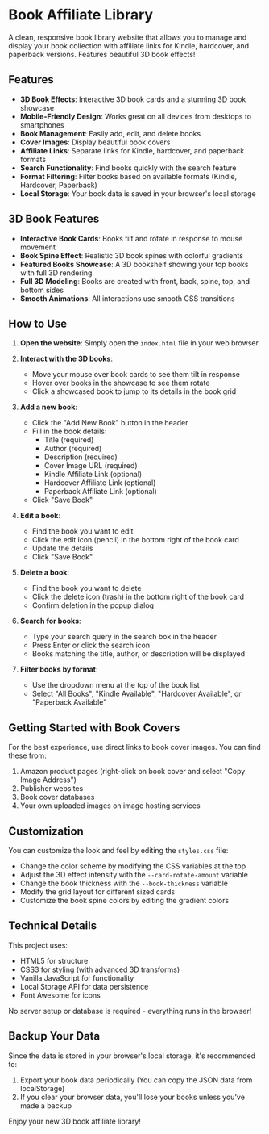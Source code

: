 # Book Affiliate Library

A clean, responsive book library website that allows you to manage and display your book collection with affiliate links for Kindle, hardcover, and paperback versions. Features beautiful 3D book effects!

## Features

- **3D Book Effects**: Interactive 3D book cards and a stunning 3D book showcase
- **Mobile-Friendly Design**: Works great on all devices from desktops to smartphones
- **Book Management**: Easily add, edit, and delete books
- **Cover Images**: Display beautiful book covers
- **Affiliate Links**: Separate links for Kindle, hardcover, and paperback formats
- **Search Functionality**: Find books quickly with the search feature
- **Format Filtering**: Filter books based on available formats (Kindle, Hardcover, Paperback)
- **Local Storage**: Your book data is saved in your browser's local storage

## 3D Book Features

- **Interactive Book Cards**: Books tilt and rotate in response to mouse movement
- **Book Spine Effect**: Realistic 3D book spines with colorful gradients
- **Featured Books Showcase**: A 3D bookshelf showing your top books with full 3D rendering
- **Full 3D Modeling**: Books are created with front, back, spine, top, and bottom sides
- **Smooth Animations**: All interactions use smooth CSS transitions

## How to Use

1. **Open the website**: Simply open the `index.html` file in your web browser.

2. **Interact with the 3D books**:
   - Move your mouse over book cards to see them tilt in response
   - Hover over books in the showcase to see them rotate
   - Click a showcased book to jump to its details in the book grid

3. **Add a new book**:
   - Click the "Add New Book" button in the header
   - Fill in the book details:
     - Title (required)
     - Author (required)
     - Description (required)
     - Cover Image URL (required)
     - Kindle Affiliate Link (optional)
     - Hardcover Affiliate Link (optional)
     - Paperback Affiliate Link (optional)
   - Click "Save Book"

4. **Edit a book**:
   - Find the book you want to edit
   - Click the edit icon (pencil) in the bottom right of the book card
   - Update the details
   - Click "Save Book"

5. **Delete a book**:
   - Find the book you want to delete
   - Click the delete icon (trash) in the bottom right of the book card
   - Confirm deletion in the popup dialog

6. **Search for books**:
   - Type your search query in the search box in the header
   - Press Enter or click the search icon
   - Books matching the title, author, or description will be displayed

7. **Filter books by format**:
   - Use the dropdown menu at the top of the book list
   - Select "All Books", "Kindle Available", "Hardcover Available", or "Paperback Available"

## Getting Started with Book Covers

For the best experience, use direct links to book cover images. You can find these from:

1. Amazon product pages (right-click on book cover and select "Copy Image Address")
2. Publisher websites
3. Book cover databases
4. Your own uploaded images on image hosting services

## Customization

You can customize the look and feel by editing the `styles.css` file:

- Change the color scheme by modifying the CSS variables at the top
- Adjust the 3D effect intensity with the `--card-rotate-amount` variable
- Change the book thickness with the `--book-thickness` variable
- Modify the grid layout for different sized cards
- Customize the book spine colors by editing the gradient colors

## Technical Details

This project uses:
- HTML5 for structure
- CSS3 for styling (with advanced 3D transforms)
- Vanilla JavaScript for functionality
- Local Storage API for data persistence
- Font Awesome for icons

No server setup or database is required - everything runs in the browser!

## Backup Your Data

Since the data is stored in your browser's local storage, it's recommended to:

1. Export your book data periodically (You can copy the JSON data from localStorage)
2. If you clear your browser data, you'll lose your books unless you've made a backup

Enjoy your new 3D book affiliate library! 